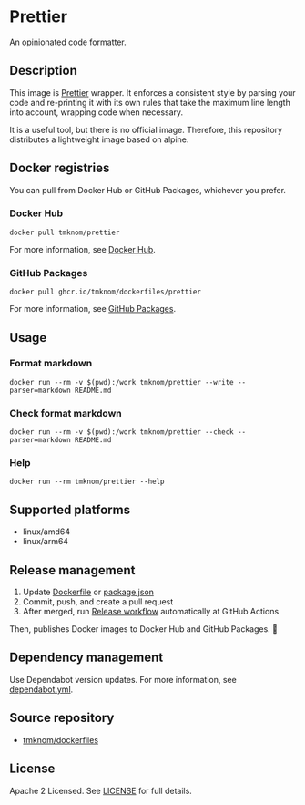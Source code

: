 # Prettier

An opinionated code formatter.

## Description

This image is [Prettier](https://prettier.io/docs/en/) wrapper.
It enforces a consistent style by parsing your code and re-printing it with its own rules
that take the maximum line length into account, wrapping code when necessary.

It is a useful tool, but there is no official image.
Therefore, this repository distributes a lightweight image based on alpine.

## Docker registries

You can pull from Docker Hub or GitHub Packages, whichever you prefer.

### Docker Hub

```shell
docker pull tmknom/prettier
```

For more information, see [Docker Hub](https://hub.docker.com/repository/docker/tmknom/prettier).

### GitHub Packages

```shell
docker pull ghcr.io/tmknom/dockerfiles/prettier
```

For more information, see [GitHub Packages](https://github.com/tmknom/dockerfiles/pkgs/container/dockerfiles%2Fprettier).

## Usage

### Format markdown

```shell
docker run --rm -v $(pwd):/work tmknom/prettier --write --parser=markdown README.md
```

### Check format markdown

```shell
docker run --rm -v $(pwd):/work tmknom/prettier --check --parser=markdown README.md
```

### Help

```shell
docker run --rm tmknom/prettier --help
```

## Supported platforms

- linux/amd64
- linux/arm64

## Release management

1. Update [Dockerfile](/prettier/Dockerfile) or [package.json](/prettier/package.json)
2. Commit, push, and create a pull request
3. After merged, run [Release workflow](/.github/workflows/release-prettier.yml) automatically at GitHub Actions

Then, publishes Docker images to Docker Hub and GitHub Packages. :rocket:

## Dependency management

Use Dependabot version updates.
For more information, see [dependabot.yml](/.github/dependabot.yml).

## Source repository

- [tmknom/dockerfiles](https://github.com/tmknom/dockerfiles/)

## License

Apache 2 Licensed. See [LICENSE](/LICENSE) for full details.
